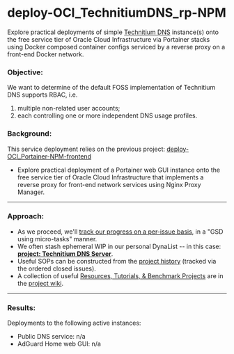 # deploy-OCI_TechnitiumDNS_rp-NPM
Explore practical deployments of simple [Technitium DNS](https://github.com/TechnitiumSoftware/DnsServer) instance(s) onto the free service tier of Oracle Cloud Infrastructure via Portainer stacks using Docker composed container configs serviced by a reverse proxy on a front-end Docker network.

### Objective: 

We want to determine of the default FOSS implementation of Technitium DNS supports RBAC, i.e.
1. multiple non-related user accounts;
2. each controlling one or more independent DNS usage profiles.


### Background:

This service deployment relies on the previous project: [deploy-OCI_Portainer-NPM-frontend](https://github.com/vyzed-public/deploy-OCI_Portainer-NPM-frontend/tree/main)
* Explore practical deployment of a Portainer web GUI instance onto the free service tier of Oracle Cloud Infrastructure that implements a reverse proxy for front-end network services using Nginx Proxy Manager.

---

### Approach:
* As we proceed, we'll [track our progress on a per-issue basis](https://github.com/vyzed-public/deploy-OCI_TechnitiumDNS_rp-NPM/issues), in a "GSD using micro-tasks" manner.
* We often stash ephemeral WIP in our personal DynaList -- in this case: **[project: Technitium DNS Server](https://dynalist.io/d/XoMkxmR1c7xCcPHNG4zUrWEi#z=xAGIe5yT4vtDiRqO1F495WGm)**.  
* Useful SOPs can be constructed from the [project history](https://github.com/vyzed-public/deploy-OCI_TechnitiumDNS_rp-NPM/issues?q=is%3Aissue%20sort%3Acreated-asc) (tracked via the ordered closed issues).
* A collection of useful [Resources, Tutorials, & Benchmark Projects](https://github.com/vyzed-public/deploy-OCI_TechnitiumDNS_rp-NPM/wiki/Useful-Resources,-Tutorials,-&-Benchmark-Projects) are in the [project wiki](https://github.com/vyzed-public/deploy-OCI_TechnitiumDNS_rp-NPM/wiki).

---

### Results:

Deployments to the following active instances:  
* Public DNS service: n/a 
* AdGuard Home web GUI: n/a

